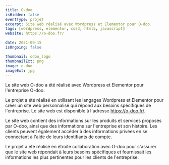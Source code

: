 ```yaml
---
title: O-doo
isHidden: false
eventType: projet
excerpt: Site web réalisé avec Wordpress et Elementor pour O-doo.
tags: [wordpress, elementor, css3, html5, javascript]
website: https://o-doo.fr/

date: 2021-09-15
isOngoing: false

thumbnail: odoo_logo
thumbnailExt: png
image: o-doo
imageExt: jpg
---
```


Le site web O-doo a été réalisé avec Wordpress et Elementor pour l'entreprise O-doo.

Le projet a été réalisé en utilisant les langages Wordpress et Elementor pour créer un site web personnalisé qui répond
aux besoins spécifiques de l'entreprise. Le site web est disponible à l'adresse https://o-doo.fr/.

Le site web contient des informations sur les produits et services proposés par O-doo, ainsi que des informations sur
l'entreprise et son histoire. Les clients peuvent également accéder à des informations privées en se connectant à l'aide
de leurs identifiants de compte.

Le projet a été réalisé en étroite collaboration avec O-doo pour s'assurer que le site web répondait à leurs besoins
spécifiques et fournissait les informations les plus pertinentes pour les clients de l'entreprise.
